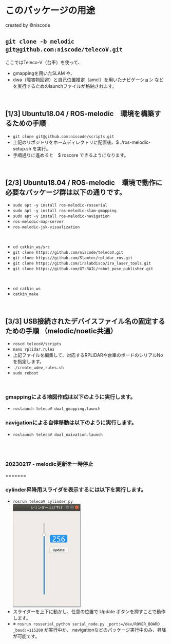 # このパッケージの用途
created by ©︎niscode

## `git clone -b melodic git@github.com:niscode/telecoV.git`

ここではTeleco-V（台車）を使って、
- gmappingを用いたSLAM や、
- dwa（障害物回避）と自己位置推定（amcl）を用いたナビゲーション などを実行するためのlaunchファイルが格納されます。
<br>

## [1/3] Ubuntu18.04 / ROS-melodic　環境を構築するための手順
- `git clone git@github.com:niscode/scripts.git`
- 上記のリポジトリをホームディレクトリに配置後、$ ./ros-melodic-setup.sh を実行。
- 手順通りに進めると　$ roscore できるようになります。
<br>


## [2/3] Ubuntu18.04 / ROS-melodic　環境で動作に必要なパッケージ群は以下の通りです。
- `sudo apt -y install ros-melodic-rosserial`
- `sudo apt -y install ros-melodic-slam-gmapping`
- `sudo apt -y install ros-melodic-navigation`
- `ros-melodic-map-server`
- `ros-melodic-jsk-visualization`
<br>

- `cd catkin_ws/src`
- `git clone https://github.com/niscode/telecoV.git`
- `git clone https://github.com/Slamtec/rplidar_ros.git`
- `git clone https://github.com/iralabdisco/ira_laser_tools.git`
- `git clone https://github.com/GT-RAIL/robot_pose_publisher.git`
<br>

- `cd catkin_ws`
- `catkin_make`
<br>

## [3/3] USB接続されたデバイスファイル名の固定するための手順 （melodic/noetic共通）
- `roscd telecoV/scripts`
- `nano rplidar.rules`
- 上記ファイルを編集して、対応するRPLiDARや台車のボードのシリアルNoを指定します。
- `./create_udev_rules.sh`
- `sudo reboot`
<br>

### gmappingによる地図作成は以下のように実行します。
- `roslaunch telecoV dual_gmapping.launch`
### navigationによる自律移動は以下のように実行します。
- `roslaunch telecoV dual_naivation.launch`

<br><br>

### 20230217 - melodic更新を一時停止
=======

### cylinder昇降用スライダを表示するには以下を実行します。
- `rosrun telecoV cylinder.py`
<br>![シリンダー上下用のスライダー](img/slider.png)
- スライダーを上下に動かし、任意の位置で Update ボタンを押すことで動作します。
- ※ `rosrun rosserial_python serial_node.py _port:=/dev/ROVER_BOARD _baud:=115200` が実行中か、
    navigationなどのパッケージ実行中のみ、昇降が可能です。